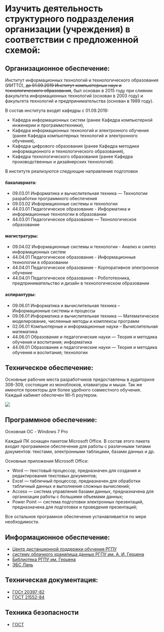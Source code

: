 # Изучить деятельность структурного подразделения организации (учреждения) в соответствии с предложенной схемой:

## Организационное обеспечение:
Институт информационных технологий и технологического образования (ИИТТО), ~~до 01.09.2019 Институт компьютерных наук и технологического образования~~, был основан в 2015 году при слиянии факультета информационных технологий (основан в 2003 году) и факультета технологий и предпринимательства (основан в 1989 году). 

В состав института входят кафедры с 01.09.2019:
+ Кафедра информационных систем (ранее Кафедра компьютерной инженерии и программотехники), 
+ Кафедра информационных технологий  и электронного обучения (ранее Кафедра компьютерных технологий и электронного обучения), 
+ Кафедра цифрового образования (ранее Кафедра методики информационного и технологического образования), 
+ Кафедра технологического образования (ранее Кафедра производственных и дизайнерских технологий).

В институте реализуются следующие направления подготовки

#### бакалавриата:

+ 09.03.01 Информатика и вычислительная техника — Технологии разработки программного обеспечения
+ 09.03.02 Информационные системы и технологии
+ 44.03.01 Педагогическое образование - Информатика и информационные технологии в образовании 
+ 44.03.01 Педагогическое образование — Технологическое образование

#### магистратуры:

+ 09.04.02 Информационные системы и технологии - Анализ и синтез информационных систем
+ 44.04.01 Педагогическое образование - Информационные технологии в образовании
+ 44.04.01 Педагогическое образование - Корпоративное электронное обучение
+ 44.04.01 Педагогическое образование - Робототехника, предпринимательство и дизайн в технологическом образовании

#### аспирантуры:

+ 09.06.01 Информатика и вычислительная техника – Информационные системы и процессы
+ 09.06.01 Информатика и вычислительная техника — Математическое моделирование, численные методы и комплексы программ
+ 02.06.01 Компьютерные и информационные науки – Вычислительная математика
+ 44.06.01 Образование и педагогические науки — Теория и методика обучения и воспитания; информатика
+ 44.06.01 Образование и педагогические науки — Теория и методика обучения и воспитания; технологии

## Техническое обеспечение:

Основные рабочие места разработчиков предоставлены в аудиторихя 308-309, состоящие из моноблоков, клавиатуры и мыши. Так же имеются проекторы для более удобного совместного обучения. Каждый кабинет обеспечен Wi-fi роутером.

![](https://lh3.googleusercontent.com/proxy/8dlBIrGKhNi73rFAtIT0Y5wuabbfjv-FzdMi50lB85VfGOd1u8R3qsK08UljvX-0PDOnglQ1eRA05zAz4Zv2vwOYo4er1UhigZUYBN5L0LA81p3uqVyOn9KGP6gf)

## Программное обеспечение:

Основная ОС - Windows 7 Pro

Каждый ПК оснащен пакетом Microsoft Office. В состав этого пакета входит программное обеспечение для работы с различными типами документов: текстами, электронными таблицами, базами данных и др. 

Основные приложения Microsoft Office:
+ Word — текстовый процессор, предназначен для создания и редактирования текстовых документов;
+ Excel — табличный процессор, предназначен для обработки табличный данных и выполнения сложных вычислений;
+	Access — система управления базами данных, предназначена для организации работы с большими объемами данных;
+	Power Point — система подготовки электронных презентаций, предназначена для подготовки и проведения презентаций;

Все оcтальное програмное обеспечение устанавливается по мере необходимости.

## Информационное обеспечение:

+ [Центр дистанционной поддержки обучения РГПУ](https://moodle.herzen.spb.ru/)
+ [систему облачного хранилища данных РГПУ им. А. И. Герцена](https://uploads.hspu.org/)
+ [Библиотека РГПУ им. Герцена](https://lib.herzen.spb.ru/)
+ [ЭБС Лань](https://e.lanbook.com/)

## Техническая документация:

+ [ГОСт 20397-82](http://docs.cntd.ru/document/gost-20397-82)
+ [ГОСТ 21552-84](http://docs.cntd.ru/document/gost-21552-84)
## Техника безопасности

+ [ГОСТ](https://files.stroyinf.ru/Index2/1/4293765/4293765796.htm)



